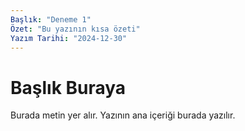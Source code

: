 ```yaml
---
Başlık: "Deneme 1"
Özet: "Bu yazının kısa özeti"
Yazım Tarihi: "2024-12-30"
---
```


# Başlık Buraya

Burada metin yer alır. Yazının ana içeriği burada yazılır.

